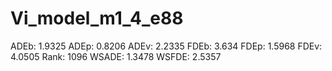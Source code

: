# Vi_model_m1_4_e88

ADEb: 1.9325
ADEp: 0.8206
ADEv: 2.2335
FDEb: 3.634
FDEp: 1.5968
FDEv: 4.0505
Rank: 1096
WSADE: 1.3478
WSFDE: 2.5357